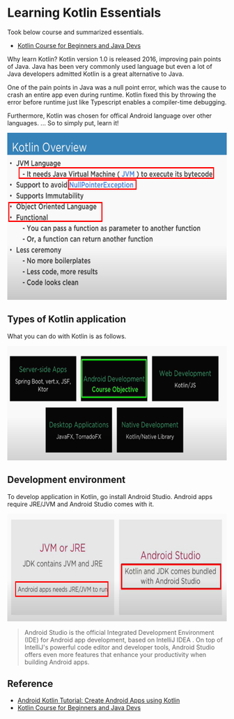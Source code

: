 # Learning Kotlin Essentials
Took below course and summarized essentials. 

- [Kotlin Course for Beginners and Java Devs](https://www.youjahstube.com/watch?v=k9K71QkrHGE&list=PLrnPJCHvNZuAIbejjZA1kGfLeA8ZpICB2&index=1)

Why learn Kotlin? Kotlin version 1.0 is released 2016, improving pain points of Java. Java has been very commonly used language but even a lot of Java developers admitted Kotlin is a great alternative to Java. 

One of the pain points in Java was a null point error, which was the cause to crash an entire app even during runtime. Kotlin fixed this by throwing the error before runtime just like Typescript enables a compiler-time debugging. 

Furthermore, Kotlin was chosen for offical Android language over other languages. ... So to simply put, learn it! 

<img src="reference/kotlin-overview.png" width=662 height=384 alt="kotlin lang overview" />

## Types of Kotlin application
What you can do with Kotlin is as follows. 

<img src="reference/kotlin-app-types.png" width=713 height=263 alt="kotlin application types" />

## Development environment
To develop application in Kotlin, go install Android Studio. Android apps require JRE/JVM and Android Studio comes with it. 

<img src="reference/development-environment.png" width=705 height=247 alt="android studio overview" />

> Android Studio is the official Integrated Development Environment (IDE) for Android app development, based on IntelliJ IDEA . On top of IntelliJ's powerful code editor and developer tools, Android Studio offers even more features that enhance your productivity when building Android apps.



## Reference
- [Android Kotlin Tutorial: Create Android Apps using Kotlin](https://www.youtube.com/watch?v=CsxpHOQKk8c&list=PLlxmoA0rQ-Lw5k_QCqVl3rsoJOnb_00UV&index=2)
- [Kotlin Course for Beginners and Java Devs](https://www.youtube.com/watch?v=k9K71QkrHGE&list=PLrnPJCHvNZuAIbejjZA1kGfLeA8ZpICB2&index=1)
